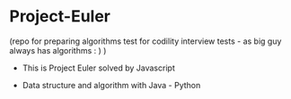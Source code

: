 # Project-Euler
(repo for preparing algorithms test for codility interview tests - as big guy always has algorithms : ) )

+ This is Project Euler solved by Javascript 

+ Data structure and algorithm with Java - Python



